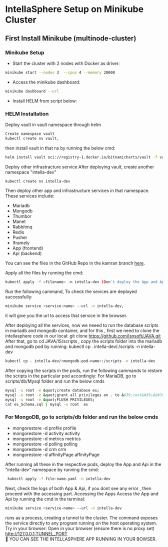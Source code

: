 # IntellaSphere Setup on Minikube Cluster

## First Install Minikube (multinode-cluster)

### Minikube Setup
- Start the cluster with 2 nodes with Docker as driver:
```bash
minikube start --nodes 3  --cpus 4 --memory 20000
```
- Access the minikube dashboard:
```bash
minikube dashboard --url
```
- Install HELM from script below:
### HELM Installation
Deploy vault in vault namespace through helm
```bash
Create namespace vault 
kubectl create ns vault,
```
then install vault in that ns by running the below cmd:
```bash
helm install vault oci://registry-1.docker.io/bitnamicharts/vault -f values.yaml -n vault values.yaml
```
Deploy other infrastracture service
After deploying vault, create another namespace &quot;intella-dev&quot; 
```bash
kubectl create ns intella-dev 
```
Then deploy other app and infrastructure services in that namespace. These services include:
- Mariadb
- Mongodb
- Thumbor
- Manet
- Rabbitmq
- Redis
- Pusher
- Iframely
- App (frontend)
- Api (backend)

You can see the files in the GitHub Repo in the kamran branch [here](https://github.com/lsnsoft/JAVA.git).

Apply all the files by running the cmd:
```bash
kubectl apply -f <filename> -n intella-dev (Don't deploy the App and Api yet)
```
Run the following cammand, To check the sevices are deployed successfully:
```bash
minikube service <service-name> --url -n intella-dev, 
```
it will give you the url to access that service in the browser.

After deploying all the services, now we neeed to run the database scripts in mariadb and mongodb container, and for this , first we need to clone the intellasphere code in our local: git clone <a href="https://github.com/lsnsoft/JAVA.git">https://github.com/lsnsoft/JAVA.git</a>
After that, go to cd JAVA/IS/scripts , copy the scripts folder into the mariadb and mongodb pod by running: kubectl cp . intella-dev/<mariadb-pod-name>:/scripts -n intella-dev
```bash
kubectl cp . intella-dev/<mongodb-pod-name>:/scripts -n intella-dev
```
After copying the scripts in the pods, run the following cammands to restore the scripts in the particular pod accordingly:
For MariaDB, go to scripts/db/Mysql folder and run the below cmds
```bash
mysql -u root -e &quot;create database es;
mysql -u root -e &quot;grant all privileges on . to &#39;root&#39;@&#39;%&#39; identified by password &#39;&#39; with grant option;&quot;
mysql -u root -e &quot;FLUSH PRIVILEGES;
cat es_Schema.sql | mysql -u root  es
```
### For MongoDB, go to scripts/db folder and run the below cmds</p>
- mongorestore -d profile profile 
- mongorestore -d activity activity 
- mongorestore -d metrics metrics 
- mongorestore -d polling polling 
- mongorestore -d crm crm
- mongorestore -d affinityPage affinityPage

After running all these in the respective pods, deploy the App and Api in the &quot;intella-dev&quot; namespace by running the cmd:
```bash
 kubectl apply -f file-name.yaml -n intella-dev
```
Next, check the logs of both App & Api, if you dont see any error , then proceed with the accessing part.
Accessing the Apps
Access the App and Api by running the cmd in the terminal:
```bash
minikube service <service-name> --url -n intella-dev 
```
runs as a process, creating a tunnel to the cluster. The command exposes the service directly to any program running on the host operating system.
<br>
Try in your browser: Open in your browser (ensure there is no proxy set) <a href="http://127.0.0.1:TUNNEL_PORT">http://127.0.0.1:TUNNEL_PORT</a>
<br>
💯 YOU CAN SEE THE INTELLASPHERE APP RUNNING IN YOUR BOWSER.</p>
